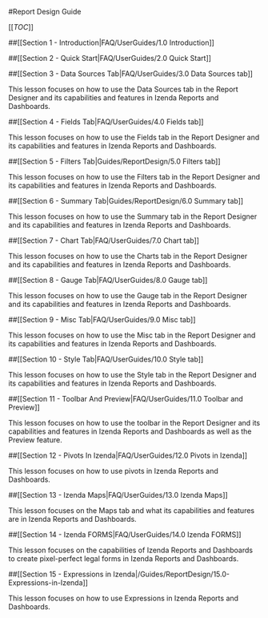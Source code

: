 #Report Design Guide

[[_TOC_]]

##[[Section 1 - Introduction|FAQ/UserGuides/1.0 Introduction]]

##[[Section 2 - Quick Start|FAQ/UserGuides/2.0 Quick Start]]

##[[Section 3 - Data Sources Tab|FAQ/UserGuides/3.0 Data Sources tab]]

This lesson focuses on how to use the Data Sources tab in the Report Designer and its capabilities and features in Izenda Reports and Dashboards.

##[[Section 4 - Fields Tab|FAQ/UserGuides/4.0 Fields tab]]

This lesson focuses on how to use the Fields tab in the Report Designer and its capabilities and features in Izenda Reports and Dashboards.

##[[Section 5 - Filters Tab|Guides/ReportDesign/5.0 Filters tab]]

This lesson focuses on how to use the Filters tab in the Report Designer and its capabilities and features in Izenda Reports and Dashboards.

##[[Section 6 - Summary Tab|Guides/ReportDesign/6.0 Summary tab]]

This lesson focuses on how to use the Summary tab in the Report Designer and its capabilities and features in Izenda Reports and Dashboards.

##[[Section 7 - Chart Tab|FAQ/UserGuides/7.0 Chart tab]]

This lesson focuses on how to use the Charts tab in the Report Designer and its capabilities and features in Izenda Reports and Dashboards.

##[[Section 8 - Gauge Tab|FAQ/UserGuides/8.0 Gauge tab]]

This lesson focuses on how to use the Gauge tab in the Report Designer and its capabilities and features in Izenda Reports and Dashboards.

##[[Section 9 - Misc Tab|FAQ/UserGuides/9.0 Misc tab]]

This lesson focuses on how to use the Misc tab in the Report Designer and its capabilities and features in Izenda Reports and Dashboards.

##[[Section 10 - Style Tab|FAQ/UserGuides/10.0 Style tab]]

This lesson focuses on how to use the Style tab in the Report Designer and its capabilities and features in Izenda Reports and Dashboards.

##[[Section 11 - Toolbar And Preview|FAQ/UserGuides/11.0 Toolbar and Preview]]

This lesson focuses on how to use the toolbar in the Report Designer and its capabilities and features in Izenda Reports and Dashboards as well as the Preview feature.

##[[Section 12 - Pivots In Izenda|FAQ/UserGuides/12.0 Pivots in Izenda]]

This lesson focuses on how to use pivots in Izenda Reports and Dashboards.

##[[Section 13 - Izenda Maps|FAQ/UserGuides/13.0 Izenda Maps]]

This lesson focuses on the Maps tab and what its capabilities and features are in Izenda Reports and Dashboards.

##[[Section 14 - Izenda FORMS|FAQ/UserGuides/14.0 Izenda FORMS]]

This lesson focuses on the capabilities of Izenda Reports and Dashboards to create pixel-perfect legal forms in Izenda Reports and Dashboards.

##[[Section 15 - Expressions in Izenda|/Guides/ReportDesign/15.0-Expressions-in-Izenda]]

This lesson focuses on how to use Expressions in Izenda Reports and Dashboards.